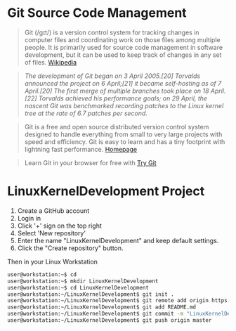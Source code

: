 # Git Source Code Management

> Git (/ɡɪt/) is a version control system for tracking changes in computer files and coordinating work on those files among multiple people. It is primarily used for source code management in software development, but it can be used to keep track of changes in any set of files. [Wikipedia](https://en.wikipedia.org/wiki/Git)

> _The development of Git began on 3 April 2005.[20] Torvalds announced the project on 6 April;[21] it became self-hosting as of 7 April.[20] The first merge of multiple branches took place on 18 April.[22] Torvalds achieved his performance goals; on 29 April, the nascent Git was benchmarked recording patches to the Linux kernel tree at the rate of 6.7 patches per second._

> Git is a free and open source distributed version control system designed to handle everything from small to very large projects with speed and efficiency. Git is easy to learn and has a tiny footprint with lightning fast performance. [Homepage](https://git-scm.com/)

> Learn Git in your browser for free with [Try Git](https://try.github.io/)

# LinuxKernelDevelopment Project

1. Create a GitHub account
2. Login in
3. Click '+' sign on the top right
4. Select 'New repository'
5. Enter the name "LinuxKernelDevelopment" and keep default settings.
6. Click the "Create repository" button.

Then in your Linux Workstation

```sh
user@workstation:~$ cd
user@workstation:~$ mkdir LinuxKernelDevelopment
user@workstation:~$ cd LinuxKernelDevelopment
user@workstation:~/LinuxKernelDevelopment$ git init .
user@workstation:~/LinuxKernelDevelopment$ git remote add origin https://github.com/xe1gyq/LinuxKernelDevelopment
user@workstation:~/LinuxKernelDevelopment$ git add README.md
user@workstation:~/LinuxKernelDevelopment$ git commit -m "LinuxKernelDevelopment"
user@workstation:~/LinuxKernelDevelopment$ git push origin master
```
